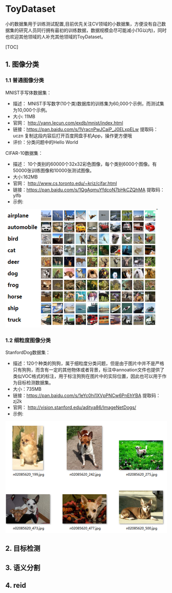# ToyDataset
小的数据集用于训练测试配置,目前优先关注CV领域的小数据集，方便没有自己数据集的研究人员同行拥有最初的训练数据，数据规模会尽可能减小(1G以内)，同时也欢迎其他领域的人补充其他领域的ToyDataset。

[TOC]

## 1. 图像分类

### 1.1 普通图像分类

MNIST手写体数据集：

- 描述： MNIST手写数字(10个类)数据库的训练集为60,000个示例，而测试集为10,000个示例。 
- 大小: 11MB
- 官网： http://yann.lecun.com/exdb/mnist/index.html 
- 链接：https://pan.baidu.com/s/1VracnPwJCaiP_J0ELxpELw 
  提取码：uczn 
  复制这段内容后打开百度网盘手机App，操作更方便哦
- 评价：分类问题中的Hello World

CIFAR-10数据集：

- 描述： 10个类别的60000个32x32彩色图像，每个类别6000个图像。有50000张训练图像和10000张测试图像。 
- 大小:162MB
- 官网： http://www.cs.toronto.edu/~kriz/cifar.html 
- 链接：https://pan.baidu.com/s/1QgAqmuYfdcoN7bHkCZQhMA 
  提取码：ylfb
- 示例:

![1586053482132](README.assets/1586053482132.png)

### 1.2 细粒度图像分类

StanfordDog数据集：

- 描述：120个种类的狗狗，属于细粒度分类问题，但是由于图片中并不是严格只有狗狗，而含有一定的其他物体或者背景，标注中annoation文件也提供了类似VOC格式的标注，用于标注狗狗在图片中的实际位置，因此也可以用于作为目标检测数据集。
- 大小：735MB
- 链接：https://pan.baidu.com/s/1eYc0hi1XVpPNCw6PnEhYBA 
  提取码：zj2k
- 官网： http://vision.stanford.edu/aditya86/ImageNetDogs/ 
- 示例:

![](README.assets/1586054478160.png)


## 2. 目标检测



## 3. 语义分割


## 4. reid


